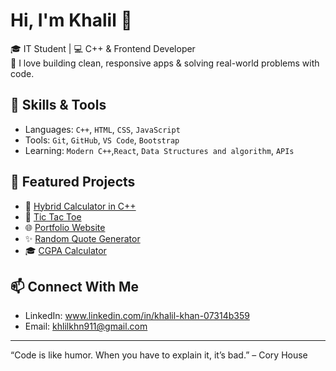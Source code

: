 # Hi, I'm Khalil 👋

🎓 IT Student | 💻 C++ & Frontend Developer  
🚀 I love building clean, responsive apps & solving real-world problems with code.

## 🔧 Skills & Tools
- Languages: `C++`, `HTML`, `CSS`, `JavaScript`
- Tools: `Git`, `GitHub`, `VS Code`, `Bootstrap`
- Learning: `Modern C++`,`React`, `Data Structures and algorithm`, `APIs`

## 📌 Featured Projects
- 🔢 [Hybrid Calculator in C++](https://github.com/yourusername/HybridCalculator)
- 🔐 [Tic Tac Toe](https://github.com/yourusername/LoginSystem)
- 🌐 [Portfolio Website](https://github.com/yourusername/Portfolio)
- ✨ [Random Quote Generator](https://github.com/yourusername/RandomQuoteGenerator)  
- 🎓 [CGPA Calculator](https://github.com/yourusername/CGPACalculator)  

## 📫 Connect With Me
- LinkedIn: www.linkedin.com/in/khalil-khan-07314b359
- Email: khlilkhn911@gmail.com

---

“Code is like humor. When you have to explain it, it’s bad.” – Cory House
